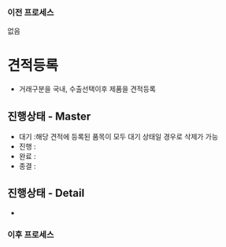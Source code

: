 ### 이전 프로세스

없음

# 견적등록

- 거래구분을 국내, 수출선택이후 제품을 견적등록

## 진행상태 - Master

- 대기 :해당 견적에 등록된 품목이 모두 대기 상태일 경우로 삭제가 가능
- 진행 :
- 완료 :
- 종결 :

## 진행상태 - Detail

-

### 이후 프로세스
